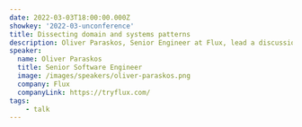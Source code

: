 ```yaml
---
date: 2022-03-03T18:00:00.000Z
showkey: '2022-03-unconference'
title: Dissecting domain and systems patterns
description: Oliver Paraskos, Senior Engineer at Flux, lead a discussion to understand the role of domains and how to use them in Backstage. The attendees also shared their experience using systems, and outlined their relationship with domains.
speaker:
  name: Oliver Paraskos
  title: Senior Software Engineer
  image: /images/speakers/oliver-paraskos.png
  company: Flux
  companyLink: https://tryflux.com/
tags:
    - talk
---
```

